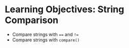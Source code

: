 # Learning Objectives: String Comparison
- Compare strings with `==` and `!=`
- Compare strings with `compare()`